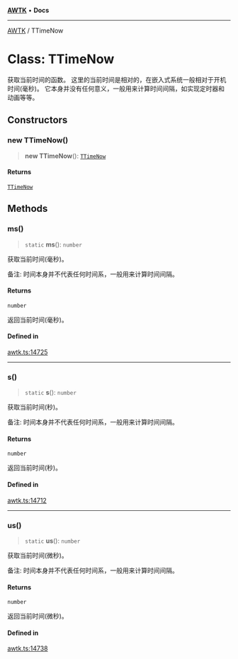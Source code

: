 [**AWTK**](../README.md) • **Docs**

***

[AWTK](../globals.md) / TTimeNow

# Class: TTimeNow

获取当前时间的函数。
这里的当前时间是相对的，在嵌入式系统一般相对于开机时间(毫秒)。
它本身并没有任何意义，一般用来计算时间间隔，如实现定时器和动画等等。

## Constructors

### new TTimeNow()

> **new TTimeNow**(): [`TTimeNow`](TTimeNow.md)

#### Returns

[`TTimeNow`](TTimeNow.md)

## Methods

### ms()

> `static` **ms**(): `number`

获取当前时间(毫秒)。

备注: 时间本身并不代表任何时间系，一般用来计算时间间隔。

#### Returns

`number`

返回当前时间(毫秒)。

#### Defined in

[awtk.ts:14725](https://github.com/zlgopen/awtk-binding/blob/1e0945ae06a2e3b3a4ad0ffa625288088a8ac5d4/tools/code_gen/js/output/awtk.ts#L14725)

***

### s()

> `static` **s**(): `number`

获取当前时间(秒)。

备注: 时间本身并不代表任何时间系，一般用来计算时间间隔。

#### Returns

`number`

返回当前时间(秒)。

#### Defined in

[awtk.ts:14712](https://github.com/zlgopen/awtk-binding/blob/1e0945ae06a2e3b3a4ad0ffa625288088a8ac5d4/tools/code_gen/js/output/awtk.ts#L14712)

***

### us()

> `static` **us**(): `number`

获取当前时间(微秒)。

备注: 时间本身并不代表任何时间系，一般用来计算时间间隔。

#### Returns

`number`

返回当前时间(微秒)。

#### Defined in

[awtk.ts:14738](https://github.com/zlgopen/awtk-binding/blob/1e0945ae06a2e3b3a4ad0ffa625288088a8ac5d4/tools/code_gen/js/output/awtk.ts#L14738)
